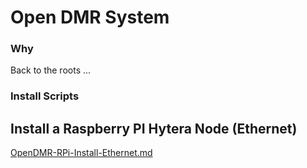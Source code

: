 # Open DMR System #

### Why ###
Back to the roots ... 

### Install Scripts ###

## Install a Raspberry PI Hytera Node (Ethernet) ##
[OpenDMR-RPi-Install-Ethernet.md](https://github.com/on3ure/dmr.guru/blob/master/OpenDMR-RPi-Install-Ethernet.md)

